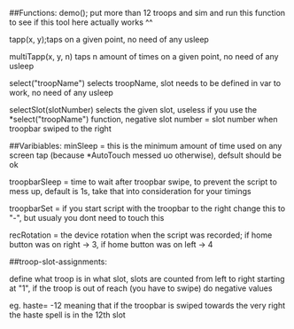 ##Functions:
demo(); put more than 12 troops and sim and run this function to see if this tool here actually works ^^

tapp(x, y);taps on a given point, no need of any usleep

multiTapp(x, y, n) taps n amount of times on a given point, no need of any usleep

select("troopName") selects troopName, slot needs to be defined in var to work, no need of any usleep

selectSlot(slotNumber) selects the given slot, useless if you use the *select("troopName") function, negative slot number = slot number when troopbar swiped to the right


##Varibiables:
minSleep = this is the minimum amount of time used on any screen tap (because *AutoTouch messed uo otherwise), defsult should be ok

troopbarSleep = time to wait after troopbar swipe, to prevent the script to mess up, default is 1s, take that into consideration for your timings

troopbarSet = if you start script with the troopbar to the right change this to "-", but usualy you dont need to touch this

recRotation = the device rotation when the script was recorded; if home button was on right -> 3, if home button was on left -> 4

##troop-slot-assignments:


define what troop is in what slot, slots are counted from left to right starting at "1", if the troop is out of reach (you have to swipe) do negative values

eg. haste= -12 meaning that if the troopbar is swiped towards the very right the haste spell is in the 12th slot
